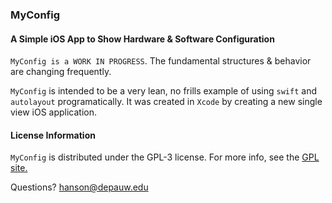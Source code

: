 ### MyConfig

#### A Simple iOS App to Show Hardware & Software Configuration

`MyConfig is a WORK IN PROGRESS`.  The fundamental structures & behavior are changing frequently.

`MyConfig` is intended to be a very lean, no frills example of using `swift` and `autolayout` programatically. It was created in `Xcode` by creating a new single view iOS application.

#### License Information

`MyConfig` is distributed under the GPL-3 license.  For more info, see the [GPL site.](https://gnu.org/licenses/gpl.html)

Questions?  hanson@depauw.edu
